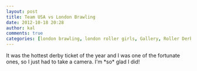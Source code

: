 ```yaml
---
layout: post
title: Team USA vs London Brawling
date: 2012-10-18 20:28
author: kal
comments: true
categories: [london brawling, london roller girls, Gallery, Roller Derby, roller derby, team usa]
---
```

<div>It was the hottest derby ticket of the year and I was one of the fortunate ones, so I just had to take a camera. I'm *so* glad I did!</div>
<div></div>
